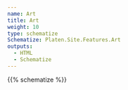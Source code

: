 ```yaml
---
name: Art
title: Art
weight: 10
type: schematize
Schematize: Platen.Site.Features.Art
outputs:
  - HTML
  - Schematize
---
```


{{% schematize %}}
